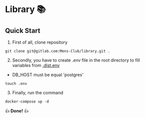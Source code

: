 # Library 📚

## Quick Start

1. First of all, clone repository

```
git clone git@gitlab.com:Mens-Club/library.git .
```

2. Secondly, you have to create _.env_ file in the root directory to fill variables from [.dist.env]

- DB_HOST must be equal 'postgres'

```
touch .env
```

3. Finally, run the command

```
docker-compose up -d
```

👍 **Done!** 👍

[//]: # 'These are reference links used in the body of this note and get stripped out when the markdown processor does its job.'
[.dist.env]: https://github.com/iurii-umnov/library/blob/master/.dist.env
